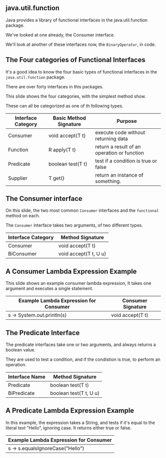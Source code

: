 ## java.util.function
Java provides a library of functional interfaces in the java.util.function package.

We've looked at one already, the Consumer interface.

We'll look at another of these interfaces now, the `BinaryOperator`, in code.

## The Four categories of Functional Interfaces
It's a good idea to know the four basic types of functional interfaces in the `java.util.function` package.

There are over forty interfaces in this packages.

This slide shows the four categories, with the simplest method show.

These can all be categorized as one of th following types.

| Interface Category | Basic Method Signature | Purpose |
| - | - | - |
| Consumer | void accept(T t) | execute code without returning data |
| Function | R apply(T t) | return a result of an operation or function |
| Predicate | boolean test(T t) | test if a condition is true or false |
| Supplier | T get() | return an instance of something. |

## The Consumer interface
On this slide, the two most common `Consumer` interfaces and the `functional` method on each.

The `Consumer` interface takes two arguments, of two different types.

| Interface Category | Method Signature |
| - | - |
| Consumer | void accept(T t) |
| BiConsumer | void accept(T t, U u) |

## A Consumer Lambda Expression Example
This slide shows an example consumer lambda expression, It takes one argument and executes a single statement.

| Example Lambda Expression for Consumer | Consumer Signature |
| - | - |
| s -> System.out.println(s) | void accept(T t) |

## The Predicate Interface
The predicate interfaces take one or two arguments, and always returns a boolean value.

They are used to test a condition, and if the condistion is true, to perform an operation.

| Interface Name | Method Signature |
| - | - |
| Predicate | boolean test(T t) |
| BiPredicate | boolean test(T t, U u) |

## A Predicate Lambda Expression Example
In this example, the expression takes a String, and tests if it's equal to the literal text "Hello", ignoring case. It returns either true or false.

| Example Lambda Expression for Consumer |
| - |
| s -> s.equalsIgnoreCase("Hello") |

